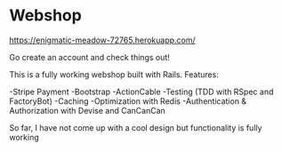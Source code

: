 # Webshop
https://enigmatic-meadow-72765.herokuapp.com/

Go create an account and check things out!


This is a fully working webshop built with Rails.
Features:

-Stripe Payment
-Bootstrap
-ActionCable
-Testing (TDD with RSpec and FactoryBot)
-Caching
-Optimization with Redis
-Authentication & Authorization with Devise and CanCanCan

So far, I have not come up with a cool design but functionality is fully working